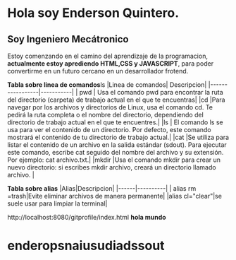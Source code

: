 
# Hola soy Enderson Quintero. 
##   Soy Ingeniero Mecátronico 
 Estoy comenzando en el camino del aprendizaje de la programacion, **actualmente estoy aprediendo HTML,CSS y JAVASCRIPT**, para poder convertirme en  un futuro cercano en un desarrollador frotend.
 
 **Tabla sobre linea de comandos**ls
 |Linea de comandos|    Descripcion|
 |-----------------|-----------|
 |     pwd         | Usa el comando pwd para encontrar la ruta del directorio (carpeta) de trabajo actual en el que te encuentras|
 |cd              |Para navegar por los archivos y directorios de Linux, usa el comando cd. Te pedirá la ruta completa o el nombre del directorio, dependiendo del directorio de trabajo actual en el que te encuentres.|
 |ls              | El comando ls se usa para ver el contenido de un directorio. Por defecto, este comando mostrará el contenido de tu directorio de trabajo actual.|
 |cat             |Se utiliza para listar el contenido de un archivo en la salida estándar (sdout). Para ejecutar este comando, escribe cat seguido del nombre del archivo y su extensión. Por ejemplo: cat archivo.txt.|
 |mkdir          |Usa el comando mkdir para crear un nuevo directorio: si escribes mkdir archivo, creará un directorio llamado archivo. | 
 
 **Tabla sobre alias**
 |Alias|Descripcion|
 |------|----------|
 | alias rm =trash|Evite eliminar archivos de manera permanente|
 |alias cl="clear"|se suele usar para limpiar la terminal|

http://localhost:8080/gitprofile/index.html
**hola  mundo**
# enderopsnaiusudiadssout